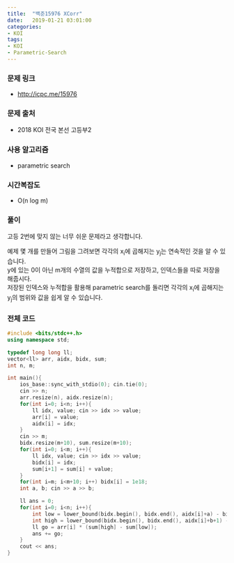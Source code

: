 ```yaml
---
title:  "백준15976 XCorr"
date:   2019-01-21 03:01:00
categories:
- KOI
tags:
- KOI
- Parametric-Search
---
```


### 문제 링크
* http://icpc.me/15976

### 문제 출처
* 2018 KOI 전국 본선 고등부2

### 사용 알고리즘
* parametric search

### 시간복잡도
* O(n log m)

### 풀이
고등 2번에 맞지 않는 너무 쉬운 문제라고 생각합니다.

예제 몇 개를 만들어 그림을 그려보면 각각의 x<sub>i</sub>에 곱해지는 y<sub>j</sub>는 연속적인 것을 알 수 있습니다.<Br>
y에 있는 0이 아닌 m개의 수열의 값을 누적합으로 저장하고, 인덱스들을 따로 저장을 해줍시다.<br>
저장된 인덱스와 누적합을 활용해 parametric search를 돌리면 각각의 x<sub>i</sub>에 곱해지는 y<sub>j</sub>의 범위와 값을 쉽게 알 수 있습니다.

### 전체 코드
```cpp
#include <bits/stdc++.h>
using namespace std;

typedef long long ll;
vector<ll> arr, aidx, bidx, sum;
int n, m;

int main(){
	ios_base::sync_with_stdio(0); cin.tie(0);
	cin >> n;
	arr.resize(n), aidx.resize(n);
	for(int i=0; i<n; i++){
		ll idx, value; cin >> idx >> value;
		arr[i] = value;
		aidx[i] = idx;
	}
	cin >> m;
	bidx.resize(m+10), sum.resize(m+10);
	for(int i=0; i<m; i++){
		ll idx, value; cin >> idx >> value;
		bidx[i] = idx;
		sum[i+1] = sum[i] + value;
	}
	for(int i=m; i<m+10; i++) bidx[i] = 1e18;
	int a, b; cin >> a >> b;

	ll ans = 0;
	for(int i=0; i<n; i++){
		int low = lower_bound(bidx.begin(), bidx.end(), aidx[i]+a) - bidx.begin();
		int high = lower_bound(bidx.begin(), bidx.end(), aidx[i]+b+1) - bidx.begin();
		ll go = arr[i] * (sum[high] - sum[low]);
		ans += go;
	}
	cout << ans;
}
```

